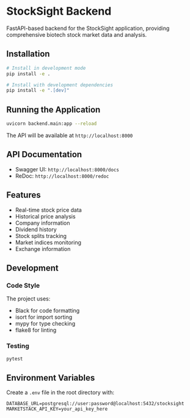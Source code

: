 # StockSight Backend

FastAPI-based backend for the StockSight application, providing comprehensive biotech stock market data and analysis.

## Installation

```bash
# Install in development mode
pip install -e .

# Install with development dependencies
pip install -e ".[dev]"
```

## Running the Application

```bash
uvicorn backend.main:app --reload
```

The API will be available at `http://localhost:8000`

## API Documentation

- Swagger UI: `http://localhost:8000/docs`
- ReDoc: `http://localhost:8000/redoc`

## Features

- Real-time stock price data
- Historical price analysis
- Company information
- Dividend history
- Stock splits tracking
- Market indices monitoring
- Exchange information

## Development

### Code Style

The project uses:

- Black for code formatting
- isort for import sorting
- mypy for type checking
- flake8 for linting

### Testing

```bash
pytest
```

## Environment Variables

Create a `.env` file in the root directory with:

```env
DATABASE_URL=postgresql://user:password@localhost:5432/stocksight
MARKETSTACK_API_KEY=your_api_key_here
```
